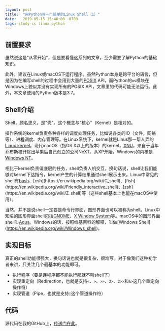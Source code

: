 ```yaml
---
layout: post
title:  "用Python写一个简单的Linux Shell（1）"
date:   2019-05-15 15:40:00 -0700
tags: study-cs linux python
---
```


## 前置要求

虽然说这是"从零开始"，但是要看懂这系列的文章，至少需要了解Python的基础知识。

此外，建议在Linux或macOS下运行程序。虽然Python本身是跨平台的语言，但是因为在编写shell的过程中会用到大量的[POSIX](https://en.wikipedia.org/wiki/POSIX) API，而Python的`os`模块在Windows上貌似并没有实现所有的POSIX API，文章里的代码可能无法运行。此外，本文章使用的Python版本是3.7。

## Shell介绍

Shell，顾名思义，是"壳"。这个概念与"核心"（Kernel）是相对的。

操作系统的kernel负责各种各样的调度处理任务，比如说各类的IO（文件，网络等）、进程调度、内存管理等。在Linux系统下，kernel就是Linus那一帮人弄的[Linux kernel](https://en.wikipedia.org/wiki/Linux_kernel)。现代macOS（指OS X以上的版本）的kernel，[XNU](https://en.wikipedia.org/wiki/XNU)，来自于当年乔布斯被开除出苹果后自己创立的公司NeXT。从XP开始，Windows的内核是[Windows NT](https://en.wikipedia.org/wiki/Windows_NT)。

相比于kernel负责偏底层的任务，shell负责人机交互。换句话说，shell让我们能够对kernel下达指令，kernel产生的计算结果通过shell展示出来。Linux中常见的shell有[bash](https://en.wikipedia.org/wiki/Bash_(Unix_shell))、[csh](https://en.wikipedia.org/wiki/C_shell)、[fish](https://en.wikipedia.org/wiki/Friendly_interactive_shell)、[zsh](https://en.wikipedia.org/wiki/Z_shell)等（这些shell基本上也能在macOS中使用）。

当然，并不是说shell一定要是命令行界面，图形界面也可以被称为shell。Linux中知名的图形界面shell包括[GNOME](https://en.wikipedia.org/wiki/GNOME)、[X Window System](https://en.wikipedia.org/wiki/X_Window_System)等。macOS中的图形界面shell叫[Aqua](https://en.wikipedia.org/wiki/Aqua_(user_interface))。Windows的话，按照维基百科的解释，叫做[Windows Shell](https://en.wikipedia.org/wiki/Windows_shell)。

## 实现目标

真正的shell功能很强大，换句话说也就是很复杂，很难写。对于像我们这种初学者来讲，只关注几个最基本的功能即可。

- 执行程序（要是连程序都不能执行那就不叫shell了）
- 实现重定向（Redirection，也就是支持`<`、`>`、`>>`、`2>`、`2>>`和`&>`这几个重定向操作符）
- 实现管道（Pipe，也就是支持`|`这个管道操作符）

## 代码

源代码在我的GitHub上，[传送门在此](https://github.com/WANGJIEKE/pyshell)。